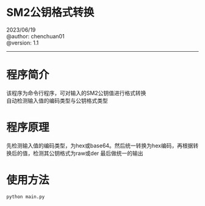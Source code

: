 # SM2公钥格式转换

2023/06/19  
@author: chenchuan01  
@version: 1.1  

---

# 程序简介

该程序为命令行程序，可对输入的SM2公钥值进行格式转换  
自动检测输入值的编码类型与公钥格式类型

# 程序原理

先检测输入值的编码类型，为hex或base64。然后统一转换为hex编码，再根据转换后的值，检测其公钥格式为raw或der
最后做统一的输出

# 使用方法

`python main.py`